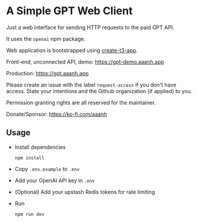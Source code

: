 # A Simple GPT Web Client

Just a web interface for sending HTTP requests to the paid GPT API.

It uses the `openai` npm package.

Web application is bootstrapped using [create-t3-app](https://github.com/t3-oss/create-t3-app).

Front-end, unconnected API, demo: <https://gpt-demo.aaanh.app>

Production: <https://gpt.aaanh.app>

Please create an issue with the label `request-access` if you don't have access. State your intentions and the Github organization (if applied) to you.

Permission granting rights are all reserved for the maintainer.

Donate/Sponsor: <https://ko-fi.com/aaanh>

## Usage

- Install dependencies

  ```
  npm install
  ```

- Copy `.env.example` to `.env`

- Add your OpenAI API key in `.env`

- (Optional) Add your upstash Redis tokens for rate limiting

- Run

  ```
  npm run dev
  ```
